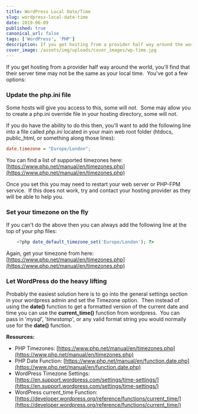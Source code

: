 ```yaml
---
title: WordPress Local Date/Time
slug: wordpress-local-date-time
date: 2019-06-09
published: true
canonical_url: false
tags: ['WordPress', 'PHP']
description: If you get hosting from a provider half way around the world, you'll find that their server time may not be the same as your local time.  You've got a few options...
cover_image: /assets/img/uploads/cover_images/wp-time.jpg
---
```


If you get hosting from a provider half way around the world, you'll find that their server time may not be the same as your local time.  You've got a few options:

### Update the php.ini file

Some hosts will give you access to this, some will not.  Some may allow you to create a php.ini override file in your hosting directory, some will not.

If you do have the ability to do this then, you'll want to add the following line into a file called *php.ini* located in your main web root folder (htdocs, public_html, or something along those lines):

```ini
date.timezone = "Europe/London";
```

You can find a list of supported timezones here: [https://www.php.net/manual/en/timezones.php](https://www.php.net/manual/en/timezones.php)

Once you set this you may need to restart your web server or PHP-FPM service.  If this does not work, try and contact your hosting provider as they will be able to help you.

### Set your timezone on the fly

If you can't do the above then you can always add the following line at the top of your php files:

```php
    <?php date_default_timezone_set('Europe/London'); ?>
```

Again, get your timezone from here: [https://www.php.net/manual/en/timezones.php](https://www.php.net/manual/en/timezones.php)

### Let WordPress do the heavy lifting

Probably the easiest solution here is to go into the general settings section in your wordpress admin and set the Timezone option.  Then instead of using the **date()** function to get a formatted version of the current date and time you can use the **current_time()** function from wordpress.  You can pass in '*mysql*', '*timestamp*', or any valid format string you would normally use for the **date()** function.

**Resources:**

- PHP Timezones: [https://www.php.net/manual/en/timezones.php](https://www.php.net/manual/en/timezones.php)
- PHP Date Function: [https://www.php.net/manual/en/function.date.php](https://www.php.net/manual/en/function.date.php)
- WordPress Timezone Settings: [https://en.support.wordpress.com/settings/time-settings/](https://en.support.wordpress.com/settings/time-settings/)
- WordPress current_time Function: [https://developer.wordpress.org/reference/functions/current_time/](https://developer.wordpress.org/reference/functions/current_time/)
